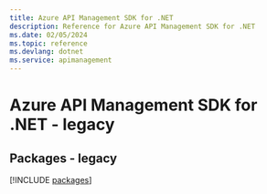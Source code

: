 ```yaml
---
title: Azure API Management SDK for .NET
description: Reference for Azure API Management SDK for .NET
ms.date: 02/05/2024
ms.topic: reference
ms.devlang: dotnet
ms.service: apimanagement
---
```

# Azure API Management SDK for .NET - legacy
## Packages - legacy
[!INCLUDE [packages](api-management-index.md)]